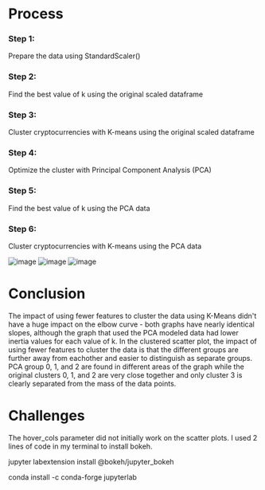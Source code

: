 # Process
### Step 1: 
Prepare the data using StandardScaler()
### Step 2: 
Find the best value of k using the original scaled dataframe
### Step 3: 
Cluster cryptocurrencies with K-means using the original scaled dataframe
### Step 4: 
Optimize the cluster with Principal Component Analysis (PCA)
### Step 5: 
Find the best value of k using the PCA data
### Step 6: 
Cluster cryptocurrencies with K-means using the PCA data

![image](https://github.com/user-attachments/assets/9b98e259-f3c6-493a-bae9-0f43f6ac02fd)
![image](https://github.com/user-attachments/assets/f5b41116-4a05-4f95-9805-34a12e2bc08a)
![image](https://github.com/user-attachments/assets/77835ffd-eef4-407d-b3a1-81d5cde1ef4f)

# Conclusion
The impact of using fewer features to cluster the data using K-Means didn't have a huge impact on the elbow curve - both graphs have nearly identical slopes, although the graph that used the PCA modeled data had lower inertia values for each value of k. 
In the clustered scatter plot, the impact of using fewer features to cluster the data is that the different groups are further away from eachother and easier to distinguish as separate groups. PCA group 0, 1, and 2 are found in different areas of the graph while the original clusters 0, 1, and 2 are very close together and only cluster 3 is clearly separated from the mass of the data points. 

# Challenges
The hover_cols parameter did not initially work on the scatter plots. I used 2 lines of code in my terminal to install bokeh.

jupyter labextension install @bokeh/jupyter_bokeh

conda install -c conda-forge jupyterlab
